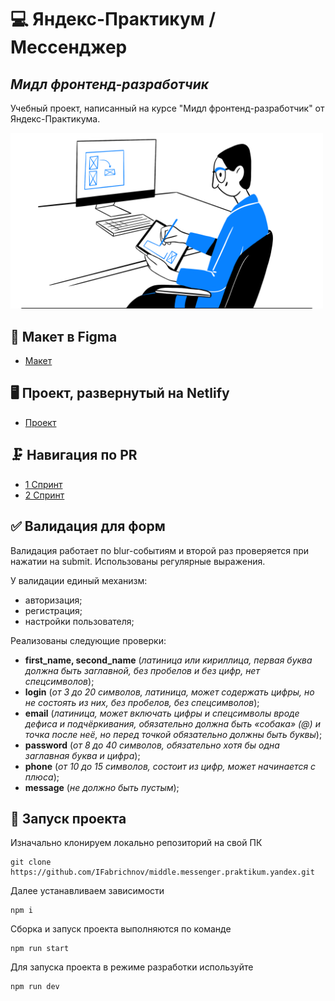 # 💻 Яндекс-Практикум / Мессенджер
## _Мидл фронтенд-разработчик_

Учебный проект, написанный на курсе "Мидл фронтенд-разработчик" от Яндекс-Практикума.

<img src="public/image.png" alt="Обложка" width="500"/>

## 📃 Макет в Figma
- [Макет](https://www.figma.com/design/jF5fFFzgGOxQeB4CmKWTiE/Chat_external_link?node-id=0-1&node-type=canvas)

## 🖥️ Проект, развернутый на Netlify
- [Проект](https://middle-messenger-praktikum-yandex-fab.netlify.app/)

## 🗜️ Навигация по PR
- [1 Спринт](https://github.com/IFabrichnov/middle.messenger.praktikum.yandex/pull/1)
- [2 Спринт](https://github.com/IFabrichnov/middle.messenger.praktikum.yandex/pull/2)

## ✅ Валидация для форм

Валидация работает по blur-событиям и второй раз проверяется при нажатии на submit. Использованы регулярные выражения. 

У валидации единый механизм:
- авторизация;
- регистрация;
- настройки пользователя;

Реализованы следующие проверки:

- **first_name, second_name** (_латиница или кириллица, первая буква должна быть заглавной, без пробелов и без цифр, нет спецсимволов_);
- **login** (_от 3 до 20 символов, латиница, может содержать цифры, но не состоять из них, без пробелов, без спецсимволов_);
- **email** (_латиница, может включать цифры и спецсимволы вроде дефиса и подчёркивания, обязательно должна быть «собака» (@) и точка после неё, но перед точкой обязательно должны быть буквы_);
- **password** (_от 8 до 40 символов, обязательно хотя бы одна заглавная буква и цифра_);
- **phone** (_от 10 до 15 символов, состоит из цифр, может начинается с плюса_);
- **message** (_не должно быть пустым_);

## 🔌 Запуск проекта
Изначально клонируем локально репозиторий на свой ПК
```
git clone https://github.com/IFabrichnov/middle.messenger.praktikum.yandex.git
```
Далее устанавливаем зависимости
```
npm i
```
Сборка и запуск проекта выполняются по команде
```
npm run start
```
Для запуска проекта в режиме разработки используйте
```
npm run dev
```
